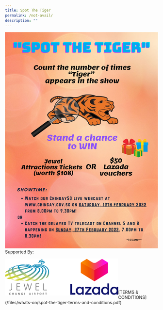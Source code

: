 ```yaml
---
title: Spot The Tiger
permalink: /not-avail/
description: ""
---
```




![spot the tiger](/images/whats-on/spot-the-tiger.jpg)
Supported By:

<img src="/images/whats-on/supported-by.png" alt="sported by" style="width:373px; height:121px;float:left;"/>
<br><br><br><br><br><br>
[TERMS & CONDITIONS](/files/whats-on/spot-the-tiger-terms-and-conditions.pdf)